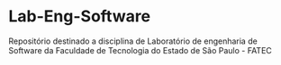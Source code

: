 # Lab-Eng-Software
Repositório destinado a disciplina de Laboratório de engenharia de Software da Faculdade de Tecnologia do Estado de São Paulo - FATEC 
